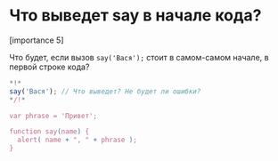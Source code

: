 # Что выведет say в начале кода?

[importance 5]

Что будет, если вызов `say('Вася');` стоит в самом-самом начале, в первой строке кода?

```js
*!*
say('Вася'); // Что выведет? Не будет ли ошибки?
*/!*

var phrase = 'Привет';

function say(name) {
  alert( name + ", " + phrase );
}
```

